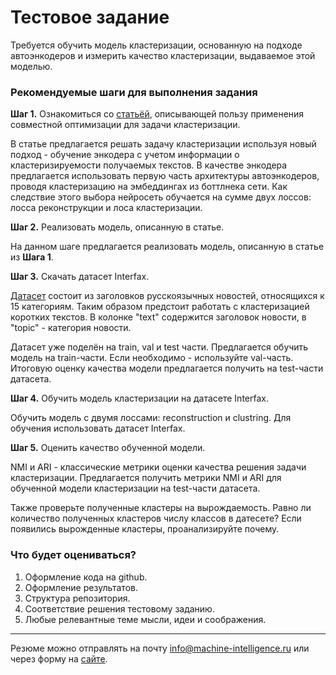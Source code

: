 # Тестовое задание
Требуется обучить модель кластеризации, основанную на подходе автоэнкодеров и измерить качество кластеризации, выдаваемое этой моделью.


### Рекомендуемые шаги для выполнения задания  
**Шаг 1.** Ознакомиться со [статьёй](https://arxiv.org/pdf/1806.10069.pdf), описывающей пользу применения совместной оптимизации для задачи кластеризации.  

В статье предлагается решать задачу кластеризации используя новый подход - обучение энкодера с учетом информации о кластеризируемости получаемых текстов. В качестве энкодера предлагается использовать первую часть архитектуры автоэнкодеров, проводя кластеризацию на эмбеддингах из боттлнека сети. Как следствие этого выбора нейросеть обучается на сумме двух лоссов: лосса реконструкции и лоса кластеризации.

**Шаг 2.** Реализовать модель, описанную в статье.

На данном шаге предлагается реализовать модель, описанную в статье из **Шага 1**.

**Шаг 3.** Скачать датасет Interfax.  

[Датасет](https://drive.google.com/drive/folders/1U8CZr5AgQHLfhgGiKSeg3Zd-tsXPP6i1?usp=sharing) состоит из заголовков русскоязычных новостей, относящихся к 15 категориям. Таким образом предстоит работать с кластеризацией коротких текстов. В колонке "text" содержится заголовок новости, в "topic" - категория новости.

Датасет уже поделён на train, val и test части. Предлагается обучить модель на train-части. Если необходимо - используйте val-часть. Итоговую оценку качества модели предлагается получить на test-части датасета.

**Шаг 4.** Обучить модель кластеризации на датасете Interfax.  

Обучить модель с двумя лоссами: reconstruction и clustring. Для обучения использовать датасет Interfax.

**Шаг 5.** Оценить качество обученной модели.  

NMI и ARI - классические метрики оценки качества решения задачи кластеризации. Предлагается получить метрики NMI и ARI для обученной модели кластеризации на test-части датасета.  

Также проверьте полученные кластеры на вырождаемость. Равно ли количество полученных кластеров числу классов в датесете? Если появились вырожденные кластеры, проанализируйте почему.

### Что будет оцениваться?
1. Оформление кода на github.
2. Оформление результатов.
3. Структура репозитория.
4. Соответствие решения тестовому заданию.
5. Любые релевантные теме мысли, идеи и соображения.

---

Резюме можно отправлять на почту info@machine-intelligence.ru или через форму на [сайте](http://machine-intelligence.ru/page11641715.html#Vacancy).
